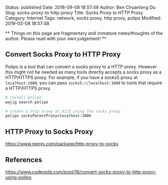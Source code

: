 Status: published
Date: 2018-09-08 18:57:48
Author: Ben Chuanlong Du
Slug: socks-proxy-to-http-proxy
Title: Socks Proxy to HTTP Proxy
Category: Internet
Tags: network, socks proxy, http proxy, polipo
Modified: 2019-03-08 18:57:48

**
Things on this page are
fragmentary and immature notes/thoughts of the author.
Please read with your own judgement!
**

## Convert Socks Proxy to HTTP Proxy

Polipo is a tool that can convert a socks proxy to a HTTP proxy.
However this might not be needed
as many tools directly accepts a socks proxy as a HTTP/HTTPS proxy.
For example, 
if you have a socks5 proxy at `localhost:1080`,
you can pass `socks5://localhost:1080` to tools that require a HTTP/HTTPS proxy.

```Bash
# install polipo
wajig search polipo

# create a http proxy at 8123 using the socks proxy
polipo socksParentProxy=localhost:1080
```

## HTTP Proxy to Socks Proxy

https://www.npmjs.com/package/http-proxy-to-socks


## References

https://www.codevoila.com/post/16/convert-socks-proxy-to-http-proxy-using-polipo
